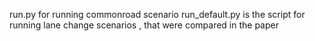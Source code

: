 run.py for running commonroad scenario
run_default.py is the script for running lane change scenarios , that were compared in the paper

